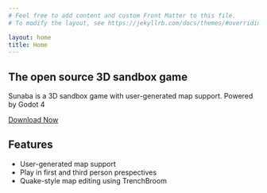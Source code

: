```yaml
---
# Feel free to add content and custom Front Matter to this file.
# To modify the layout, see https://jekyllrb.com/docs/themes/#overriding-theme-defaults

layout: home
title: Home
---
```


## The open source 3D sandbox game


Sunaba is a 3D sandbox game with user-generated map support. Powered by Godot 4

[Download Now](https://github.com/m1ntkat/sunaba/releases)

## Features

* User-generated map support
* Play in first and third person prespectives
* Quake-style map editing using TrenchBroom